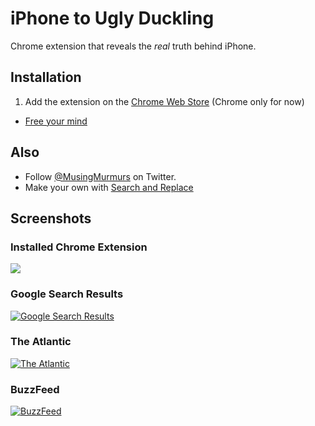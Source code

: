 # iPhone to Ugly Duckling

Chrome extension that reveals the *real* truth behind iPhone.


## Installation

1. Add the extension on the [Chrome Web Store](https://chrome.google.com/webstore/detail/iphone-to-ugly-duckling/cgpplocimkfdamfhajefppoblndbkplk) (Chrome only for now)
- [Free your mind](https://www.google.com/search?q=iPhone)


## Also
- Follow [@MusingMurmurs](https://twitter.com/MusingMurmurs) on Twitter. 
- Make your own with [Search and Replace](https://chrome.google.com/webstore/detail/search-and-replace/bldchfkhmnkoimaciljpilanilmbnofo?hl=en-GB)

## Screenshots

### Installed Chrome Extension
![](https://i.imgur.com/xAzfhw8.png)

### Google Search Results
[![Google Search Results](https://i.imgur.com/GTBOuEr.png)](https://www.google.com/search?q=iPhone)

### The Atlantic
[![The Atlantic](https://i.imgur.com/LDFOsrO.png)](http://www.theatlantic.com/politics/archive/2013/08/the-outsiders-how-can-iPhone-change-washington-if-they-hate-it/278920/)

### BuzzFeed
[![BuzzFeed](https://i.imgur.com/PT1NWX5.png)](http://www.buzzfeed.com/sapna/what-public-companies-are-telling-wall-street-about-millenni)
